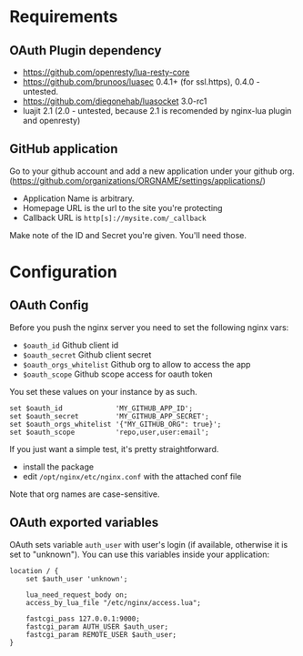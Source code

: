 # Requirements

## OAuth Plugin dependency

- https://github.com/openresty/lua-resty-core
- https://github.com/brunoos/luasec 0.4.1+ (for ssl.https), 0.4.0 - untested.
- https://github.com/diegonehab/luasocket 3.0-rc1
- luajit 2.1 (2.0 - untested, because 2.1 is recomended by nginx-lua plugin and openresty)

## GitHub application
Go to your github account and add a new application under your github org. (https://github.com/organizations/ORGNAME/settings/applications/)

- Application Name is arbitrary.
- Homepage URL is the url to the site you're protecting
- Callback URL is `http[s]://mysite.com/_callback`

Make note of the ID and Secret you're given. You'll need those.

# Configuration

## OAuth Config

Before you push the nginx server you need to set the following nginx vars:

- ``$oauth_id`` Github client id
- ``$oauth_secret`` Github client secret
- ``$oauth_orgs_whitelist`` Github org to allow to access the app
- ``$oauth_scope`` Github scope access for oauth token

You set these values on your instance by as such.

    set $oauth_id             'MY_GITHUB_APP_ID';
    set $oauth_secret         'MY_GITHUB_APP_SECRET';
    set $oauth_orgs_whitelist '{"MY_GITHUB_ORG": true}';
    set $oauth_scope          'repo,user,user:email';

If you just want a simple test, it's pretty straightforward.

- install the package
- edit `/opt/nginx/etc/nginx.conf` with the attached conf file


Note that org names are case-sensitive.

## OAuth exported variables

OAuth sets variable ``auth_user`` with user's login (if available, otherwise it is set to "unknown"). You can use this variables inside your application:

    location / {
        set $auth_user 'unknown';

        lua_need_request_body on;
        access_by_lua_file "/etc/nginx/access.lua";

        fastcgi_pass 127.0.0.1:9000;
        fastcgi_param AUTH_USER $auth_user;
        fastcgi_param REMOTE_USER $auth_user;
    }

